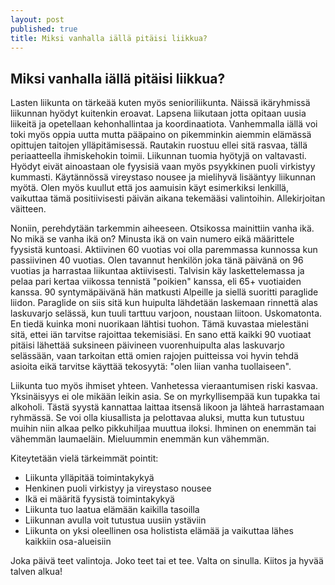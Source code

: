 ```yaml
---
layout: post
published: true
title: Miksi vanhalla iällä pitäisi liikkua?
---
```


## Miksi vanhalla iällä pitäisi liikkua?

Lasten liikunta on tärkeää kuten myös senioriliikunta. Näissä ikäryhmissä liikunnan hyödyt kuitenkin eroavat. Lapsena liikutaan jotta opitaan 
uusia liikeitä ja opetellaan kehonhallintaa ja koordinaatiota. Vanhemmalla iällä voi toki myös oppia uutta mutta pääpaino on pikemminkin aiemmin
elämässä opittujen taitojen ylläpitämisessä. Rautakin ruostuu ellei sitä rasvaa, tällä periaatteella ihmiskehokin toimii. 
Liikunnan tuomia hyötyjä on valtavasti. Hyödyt eivät ainoastaan ole fyysisiä vaan myös psyykkinen puoli virkistyy kummasti. Käytännössä vireystaso
nousee ja mielihyvä lisääntyy liikunnan myötä. Olen myös kuullut että jos aamuisin käyt esimerkiksi lenkillä, vaikuttaa tämä positiivisesti päivän
aikana tekemääsi valintoihin. Allekirjoitan väitteen. 

Noniin, perehdytään tarkemmin aiheeseen. Otsikossa mainittiin vanha ikä. No mikä se vanha ikä on? Minusta ikä on vain numero eikä määrittele
fyysistä kuntoasi. Aktiivinen 60 vuotias voi olla paremmassa kunnossa kun passiivinen 40 vuotias. Olen tavannut henkilön joka tänä päivänä on 96 
vuotias ja harrastaa liikuntaa aktiivisesti. Talvisin käy laskettelemassa ja pelaa pari kertaa viikossa tennistä "poikien" kanssa, eli 65+ vuotiaiden kanssa.
90 syntymäpäivänä hän matkusti Alpeille ja siellä suoritti paraglide liidon. Paraglide on siis sitä kun huipulta lähdetään laskemaan rinnettä
alas laskuvarjo selässä, kun tuuli tarttuu varjoon, noustaan liitoon. Uskomatonta. En tiedä kuinka moni nuorikaan lähtisi tuohon. Tämä kuvastaa
mielestäni sitä, ettei iän tarvitse rajoittaa tekemisiäsi. En sano että kaikki 90 vuotiaat pitäisi lähettää suksineen päivineen vuorenhuipulta
alas laskuvarjo selässään, vaan tarkoitan että omien rajojen puitteissa voi hyvin tehdä asioita eikä tarvitse käyttää tekosyytä: "olen liian vanha tuollaiseen".

Liikunta tuo myös ihmiset yhteen. Vanhetessa vieraantumisen riski kasvaa. Yksinäisyys ei ole mikään leikin asia. Se on myrkyllisempää kun tupakka tai
alkoholi. Tästä syystä kannattaa laittaa itsensä likoon ja lähteä harrastamaan ryhmässä. Se voi olla kiusallista ja pelottavaa aluksi, mutta
kun tutustuu muihin niin alkaa pelko pikkuhiljaa muuttua iloksi. Ihminen on enemmän tai vähemmän laumaeläin. Mieluummin enemmän kun vähemmän.

Kiteytetään vielä tärkeimmät pointit:

* Liikunta ylläpitää toimintakykyä
* Henkinen puoli virkistyy ja vireystaso nousee
* Ikä ei määritä fyysistä toimintakykyä
* Liikunta tuo laatua elämään kaikilla tasoilla
* Liikunnan avulla voit tutustua uusiin ystäviin 
* Liikunta on yksi oleellinen osa holistista elämää ja vaikuttaa lähes kaikkiin osa-alueisiin

Joka päivä teet valintoja. Joko teet tai et tee. Valta on sinulla. Kiitos ja hyvää talven alkua!
